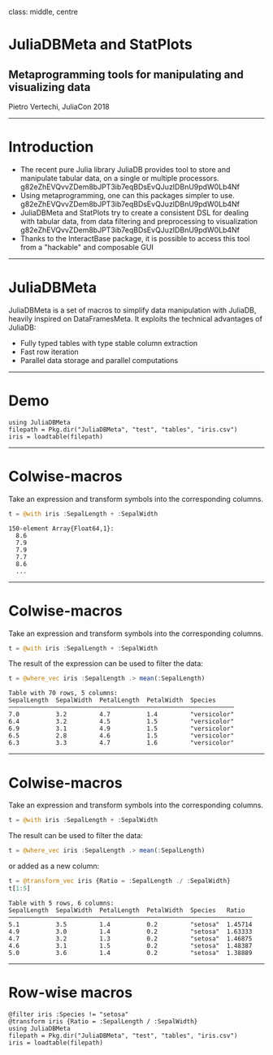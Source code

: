 class: middle, centre
# JuliaDBMeta and StatPlots
## Metaprogramming tools for manipulating and visualizing data
Pietro Vertechi, JuliaCon 2018

---

# Introduction

- The recent pure Julia library JuliaDB provides tool to store and manipulate tabular data, on a single or multiple processors.
g82eZhEVQvvZDem8bJPT3ib7eqBDsEvQJuzIDBnU9pdW0Lb4Nf
- Using metaprogramming, one can this packages simpler to use.
g82eZhEVQvvZDem8bJPT3ib7eqBDsEvQJuzIDBnU9pdW0Lb4Nf
- JuliaDBMeta and StatPlots try to create a consistent DSL for dealing with tabular data, from data filtering and preprocessing to visualization
g82eZhEVQvvZDem8bJPT3ib7eqBDsEvQJuzIDBnU9pdW0Lb4Nf
- Thanks to the InteractBase package, it is possible to access this tool from a "hackable" and composable GUI

---
# JuliaDBMeta

JuliaDBMeta is a set of macros to simplify data manipulation with JuliaDB, heavily inspired on DataFramesMeta. It exploits the technical advantages of JuliaDB:

- Fully typed tables with type stable column extraction
- Fast row iteration
- Parallel data storage and parallel computations

---

# Demo

```@example meta
using JuliaDBMeta
filepath = Pkg.dir("JuliaDBMeta", "test", "tables", "iris.csv")
iris = loadtable(filepath)
```

---
# Colwise-macros

Take an expression and transform symbols into the corresponding columns.

```julia
t = @with iris :SepalLength + :SepalWidth
```
```
150-element Array{Float64,1}:
  8.6
  7.9
  7.9
  7.7
  8.6
  ...
```

---

# Colwise-macros

Take an expression and transform symbols into the corresponding columns.

```julia
t = @with iris :SepalLength + :SepalWidth
```

The result of the expression can be used to filter the data:

```julia
t = @where_vec iris :SepalLength .> mean(:SepalLength)
```

```
Table with 70 rows, 5 columns:
SepalLength  SepalWidth  PetalLength  PetalWidth  Species
──────────────────────────────────────────────────────────────
7.0          3.2         4.7          1.4         "versicolor"
6.4          3.2         4.5          1.5         "versicolor"
6.9          3.1         4.9          1.5         "versicolor"
6.5          2.8         4.6          1.5         "versicolor"
6.3          3.3         4.7          1.6         "versicolor"
```

---

# Colwise-macros

Take an expression and transform symbols into the corresponding columns.

```julia
t = @with iris :SepalLength + :SepalWidth
```

The result can be used to filter the data:

```julia
t = @where_vec iris :SepalLength .> mean(:SepalLength)
```

or added as a new column:

```julia
t = @transform_vec iris {Ratio = :SepalLength ./ :SepalWidth}
t[1:5]
```

```
Table with 5 rows, 6 columns:
SepalLength  SepalWidth  PetalLength  PetalWidth  Species   Ratio
───────────────────────────────────────────────────────────────────
5.1          3.5         1.4          0.2         "setosa"  1.45714
4.9          3.0         1.4          0.2         "setosa"  1.63333
4.7          3.2         1.3          0.2         "setosa"  1.46875
4.6          3.1         1.5          0.2         "setosa"  1.48387
5.0          3.6         1.4          0.2         "setosa"  1.38889
```

---

# Row-wise macros

```@example meta
@filter iris :Species != "setosa"
@transform iris {Ratio = :SepalLength / :SepalWidth}
using JuliaDBMeta
filepath = Pkg.dir("JuliaDBMeta", "test", "tables", "iris.csv")
iris = loadtable(filepath)
```
